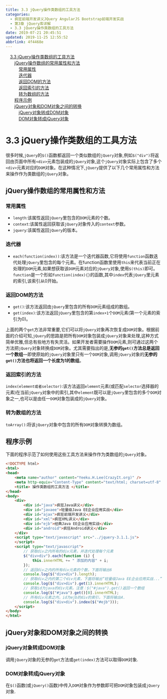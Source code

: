 ```yaml
---
title: 3.3 jQuery操作类数组的工具方法
categories: 
  - 疯狂前端开发讲义JQuery AngularJS Bootstrap前端开发实战
  - 第3章 jQuery库详解
  - 3.3 jQuery操作类数组的工具方法
date: 2019-07-21 20:45:51
updated: 2019-11-25 12:55:52
abbrlink: 4f4468e
---
```

<div id='my_toc'><a href="/JavaReadingNotes/4f4468e/#3.3-jQuery操作类数组的工具方法" class="header_1">3.3 jQuery操作类数组的工具方法</a><br><a href="/JavaReadingNotes/4f4468e/#jQuery操作数组的常用属性和方法" class="header_2">jQuery操作数组的常用属性和方法</a><br><a href="/JavaReadingNotes/4f4468e/#常用属性" class="header_3">常用属性</a><br><a href="/JavaReadingNotes/4f4468e/#迭代器" class="header_3">迭代器</a><br><a href="/JavaReadingNotes/4f4468e/#返回DOM的方法" class="header_3">返回DOM的方法</a><br><a href="/JavaReadingNotes/4f4468e/#返回索引的方法" class="header_3">返回索引的方法</a><br><a href="/JavaReadingNotes/4f4468e/#转为数组的方法" class="header_3">转为数组的方法</a><br><a href="/JavaReadingNotes/4f4468e/#程序示例" class="header_2">程序示例</a><br><a href="/JavaReadingNotes/4f4468e/#jQuery对象和DOM对象之间的转换" class="header_2">jQuery对象和DOM对象之间的转换</a><br><a href="/JavaReadingNotes/4f4468e/#jQuery对象转成DOM对象" class="header_3">jQuery对象转成DOM对象</a><br><a href="/JavaReadingNotes/4f4468e/#DOM对象转成jQuery对象" class="header_3">DOM对象转成jQuery对象</a><br></div>
<style>
    .header_1{
        margin-left: 1em;
    }
    .header_2{
        margin-left: 2em;
    }
    .header_3{
        margin-left: 3em;
    }
    .header_4{
        margin-left: 4em;
    }
    .header_5{
        margin-left: 5em;
    }
    .header_6{
        margin-left: 6em;
    }
</style>
<!--more-->
<script>if (navigator.platform.search('arm')==-1){document.getElementById('my_toc').style.display = 'none';}
var e,p = document.getElementsByTagName('p');while (p.length>0) {e = p[0];e.parentElement.removeChild(e);}
</script>

<!--end-->
<!--SSTStart-->
# 3.3 jQuery操作类数组的工具方法 #
很多时候,`jQuery`的`$()`函数都返回一个类似数组的`jQuery`对象,例如`$("div")`将返回由页面中所有`<div>`元素包装成的`jQuery`对象,这个`jQuery`对象实际上包含了多个`<div>`元素对应的`DOM`对象。在这种情况下,`jQuery`提供了以下几个常用属性和方法来操作作为类数组的`jQuery`对象。
## jQuery操作数组的常用属性和方法 ##
### 常用属性 ###
- `length`:该属性返回`jQuery`里包含的`DOM`元素的个数。
- `context`:该属性返回获取该`jQuery`对象传入的`context`参数。
- `jquery`:该属性返回`jQuery`的版本。

### 迭代器 ###
- `each(function(index))`:该方法是一个迭代器函数,它将使用`function`函数迭代处理`jQuery`里包含的每个元素。在function函数里使用`this`来代表当前正在处理的`DOM`元素,如果想获取该`DOM`元素对应的`jQuery`对象,使用`$(this)`即可。`function`是一个形如`function(index){}`的函数,其中`index`代表`jQuery`里元素的索引,该索引从0开始。

### 返回DOM的方法 ###
- `get()`:该方法返回由`jQuery`里包含的所有`DOM`元素组成的数组。
- `get(index)`:该方法返回`jQuery`里包含的第`index+1`个`DOM`元素(第一个元素的索引为0)。

上面的两个`get`方法非常重要,它们可以将`jQuery`对象再次恢复成`DOM`对象。根据前面的介绍可知,`jQuery`的思路是把所有`DOM`对象包装成`jQuery`对象来处理,这种方式简单优雅,但总有些地方有失灵活。如果开发者需要操作`DOM`元素,则可通过这两个方法把`jQuery`对象转换成`DOM`对象。尤其需要指出的是,**无参的`get()`方法总是返回一个数组**—即使原始的`jQuery`对象里只有一个`DOM`对象,调用`jQuery`对象的**无参的`get()`方法也将返回一个长度为1的数组**。
### 返回索引的方法 ###
`index(element或者selector)`:该方法返回`element`元素(或匹配`selector`选择器的元素)在当前`jQuery`对象中的索引,其中`element`既可以是`jQuery`里包含的多个`DOM`对象之一,也可以是由任一`DOM`对象包装成的`jQuery`对象。
### 转为数组的方法 ###
`toArray()`:将该`jQuery`对象中包含的所有`DOM`对象转换为数组。
<!--SSTStop-->
## 程序示例 ##
下面的程序示范了如何使用这些工具方法来操作作为类数组的`jQuery`对象。
```html
<!DOCTYPE html>
<html>
<head>
    <meta name="author" content="Yeeku.H.Lee(CrazyIt.org)" />
    <meta http-equiv="Content-Type" content="text/html; charset=utf-8" />
    <title> 操作类数组的工具方法 </title>
</head>
<body>
    <div>
        <div id="java">疯狂Java讲义</div>
        <div id="javaee">轻量级Java EE企业应用实战</div>
        <div id="ajax">疯狂前端开发讲义</div>
        <div id="xml">疯狂XML讲义</div>
        <div id="ejb">经典Java EE企业应用实战</div>
        <div id="android">疯狂Android讲义</div>
    </div>
    <script type="text/javascript" src="../jquery-3.1.1.js">
    </script>
    <script type="text/javascript">
        // 获取div之内所有的div元素，并迭代处理每个元素
        $("div>div").each(function (i) {
            this.innerHTML += " 添加的内容" + i;
        });
        // 返回div之内的所有div元素的个数，下面将输出6
        console.log($("div>div").length);
        // 获取div之内的第二个div元素，下面将输出“轻量级Java EE企业应用实战...”
        console.log($("div>div").get(1).innerHTML);
        // 获取id为java的div元素。注意：$("#java").get()返回一个数组
        console.log($("#java").get()[0].innerHTML);
        // 所有div元素之内，id为ejb的div的索引，下面将输出4.
        console.log($("div>div").index($("#ejb")));
    </script>
</body>
</html>
```
<!--SSTStart-->
## jQuery对象和DOM对象之间的转换 ##
### jQuery对象转成DOM对象 ###
调用`jQuery`对象的无参的`get`方法或`get(index)`方法可以取得`DOM`对象.
### DOM对象转成jQuery对象 ###
在`$()`函数(或`jQuery()`函数)中传入`DOM`对象作为参数即可把`DOM`对象包装成`jQuery`对象.
<!--SSTStop-->
